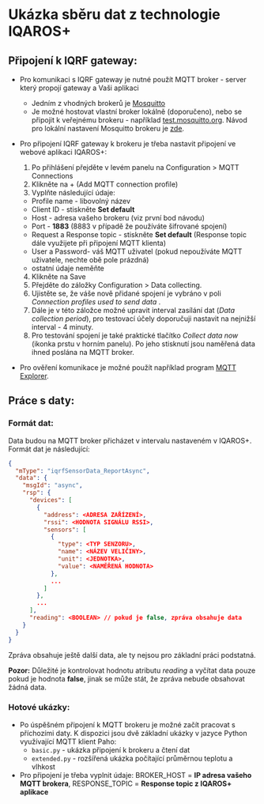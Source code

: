 # Ukázka sběru dat z technologie IQAROS+

## Připojení k IQRF gateway:
- Pro komunikaci s IQRF gateway je nutné použít MQTT broker - server který propojí gateway a Vaši aplikaci
  - Jedním z vhodných brokerů je [Mosquitto](https://mosquitto.org/)
  - Je možné hostovat vlastní broker lokálně (doporučeno), nebo se připojit k veřejnému brokeru - například [test.mosquitto.org](https://test.mosquitto.org/). Návod pro lokální nastavení Mosquitto brokeru je [zde](./MOSQUITTO.md).
- Pro připojení IQRF gateway k brokeru je třeba nastavit připojení ve webové aplikaci IQAROS+:
  1. Po přihlášení přejděte v levém panelu na Configuration > MQTT Connections
  2. Klikněte na + (Add MQTT connection profile)
  3. Vyplňte následující údaje:
    - Profile name - libovolný název
    - Client ID - stiskněte **Set default**
    - Host - adresa vašeho brokeru (viz první bod návodu)
    - Port - **1883** (8883 v případě že používáte šifrované spojení)
    - Request a Response topic - stiskněte **Set default** (Response topic dále využijete při připojení MQTT klienta)
    - User a Password- váš MQTT uživatel (pokud nepoužíváte MQTT uživatele, nechte obě pole prázdná)
    - ostatní údaje neměňte
  4. Klikněte na Save
  5. Přejděte do záložky Configuration > Data collecting.
  5. Ujistěte se, že váše nově přidané spojení je vybráno v poli *Connection profiles used to send data* .
  6. Dále je v této záložce možné upravit interval zasílání dat (*Data collection period*), pro testovací účely doporučuji nastavit na nejnižší interval - 4 minuty.
  7. Pro testování spojení je také praktické tlačítko *Collect data now* (ikonka prstu v horním panelu). Po jeho stisknutí jsou naměřená data ihned poslána na MQTT broker.

- Pro ověření komunikace je možné použít například program [MQTT Explorer](https://mqtt-explorer.com/).


## Práce s daty:

### Formát dat:
Data budou na MQTT broker přicházet v intervalu nastaveném v IQAROS+. Formát dat je následující:
```json
{
  "mType": "iqrfSensorData_ReportAsync",
  "data": {
    "msgId": "async",
    "rsp": {
      "devices": [
        {
          "address": <ADRESA ZAŘÍZENÍ>,
          "rssi": <HODNOTA SIGNÁLU RSSI>,
          "sensors": [
            {
              "type": <TYP SENZORU>,
              "name": <NÁZEV VELIČINY>,
              "unit": <JEDNOTKA>,
              "value": <NAMĚŘENÁ HODNOTA>
            },
            ...
          ]
        },
        ...
      ],
      "reading": <BOOLEAN> // pokud je false, zpráva obsahuje data
    }
  }
}
```
Zpráva obsahuje ještě další data, ale ty nejsou pro základní práci podstatná.

**Pozor:** Důležité je kontrolovat hodnotu atributu *reading* a vyčítat data pouze pokud je hodnota **false**, jinak se může stát, že zpráva nebude obsahovat žádná data.

### Hotové ukázky:
- Po úspěšném připojení k MQTT brokeru je možné začít pracovat s příchozími daty. K dispozici jsou dvě základní ukázky v jazyce Python využívající MQTT klient Paho:
  - `basic.py` - ukázka připojení k brokeru a čtení dat
  - `extended.py` - rozšířená ukázka počítající průměrnou teplotu a vlhkost
- Pro připojení je třeba vyplnit údaje: BROKER_HOST = **IP adresa vašeho MQTT brokera**, RESPONSE_TOPIC = **Response topic z IQAROS+ aplikace**
